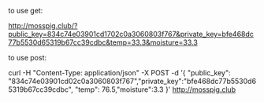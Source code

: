 to use get:

http://mosspig.club/?public_key=834c74e03901cd1702c0a3060803f767&private_key=bfe468dc77b5530d65319b67cc39cdbc&temp=33.3&moisture=33.3

to use post:

curl -H "Content-Type: application/json" -X POST -d '{ "public_key": "834c74e03901cd02c0a3060803f767","private_key":"bfe468dc77b5530d65319b67cc39cdbc", "temp": 76.5,"moisture":3.3 }' http://mosspig.club

